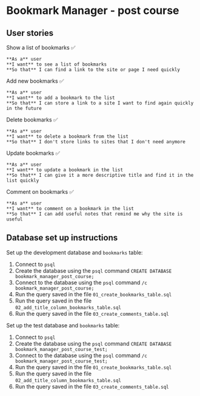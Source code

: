 # Bookmark Manager - post course

## User stories

Show a list of bookmarks ✅
```
**As a** user
**I want** to see a list of bookmarks
**So that** I can find a link to the site or page I need quickly
```

Add new bookmarks ✅
```
**As a** user
**I want** to add a bookmark to the list
**So that** I can store a link to a site I want to find again quickly in the future
```

Delete bookmarks ✅
```
**As a** user
**I want** to delete a bookmark from the list
**So that** I don't store links to sites that I don't need anymore
```

Update bookmarks ✅
```
**As a** user
**I want** to update a bookmark in the list
**So that** I can give it a more descriptive title and find it in the list quickly
```

Comment on bookmarks ✅
```
**As a** user
**I want** to comment on a bookmark in the list
**So that** I can add useful notes that remind me why the site is useful
```

## Database set up instructions

Set up the development database and `bookmarks` table:

1. Connect to `psql`
2. Create the database using the `psql` command `CREATE DATABASE bookmark_manager_post_course;`
3. Connect to the database using the `psql` command `/c bookmark_manager_post_course;`
4. Run the query saved in the file `01_create_bookmarks_table.sql`
5. Run the query saved in the file `02_add_title_column_bookmarks_table.sql`
6. Run the query saved in the file `03_create_comments_table.sql`

Set up the test database and `bookmarks` table:

1. Connect to `psql`
2. Create the database using the `psql` command `CREATE DATABASE bookmark_manager_post_course_test;`
3. Connect to the database using the `psql` command `/c bookmark_manager_post_course_test;`
4. Run the query saved in the file `01_create_bookmarks_table.sql`
5. Run the query saved in the file `02_add_title_column_bookmarks_table.sql`
6. Run the query saved in the file `03_create_comments_table.sql`
